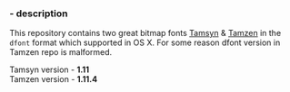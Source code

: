 ### - description
This repository contains two great bitmap fonts [Tamsyn](http://www.fial.com/~scott/tamsyn-font/) & [Tamzen](https://github.com/sunaku/tamzen-font) in the `dfont` format which supported in OS X. For some reason dfont version in Tamzen repo is malformed. 

Tamsyn version - **1.11**  
Tamzen version - **1.11.4**
